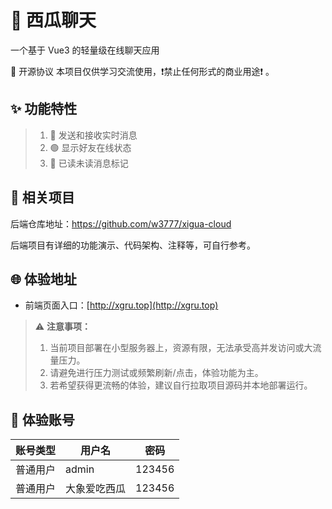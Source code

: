 # 🍉 西瓜聊天
一个基于 Vue3 的轻量级在线聊天应用

📄 开源协议 本项目仅供学习交流使用，❗禁止任何形式的商业用途❗ 。


## ✨ 功能特性
>
> 1. 💬 发送和接收实时消息
> 2. 🟢 显示好友在线状态
> 3. 📖 已读未读消息标记

## 🔗 相关项目
后端仓库地址：https://github.com/w3777/xigua-cloud

后端项目有详细的功能演示、代码架构、注释等，可自行参考。


## 🌐 体验地址

- 前端页面入口：[http://xgru.top](http://xgru.top)

> ⚠️ **注意事项：**
>
> 1. 当前项目部署在小型服务器上，资源有限，无法承受高并发访问或大流量压力。
> 2. 请避免进行压力测试或频繁刷新/点击，体验功能为主。
> 3. 若希望获得更流畅的体验，建议自行拉取项目源码并本地部署运行。


## 🔑 体验账号

| 账号类型 | 用户名    | 密码       |
|----------|--------|------------|
| 普通用户 | admin  | 123456 |
| 普通用户 | 大象爱吃西瓜 | 123456 |
